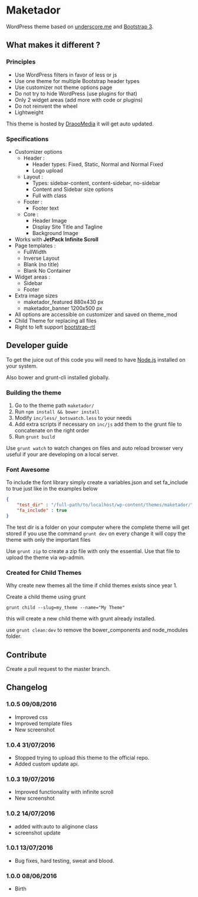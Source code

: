 # Maketador #

WordPress theme based on [underscore.me](http://underscores.me/) and [Bootstrap 3](http://getbootstrap.com).

## What makes it different ? ##

### Principles ###

- Use WordPress filters in favor of less or js
- Use one theme for multiple Bootstrap header types
- Use customizer not theme options page
- Do not try to hide WordPress (use plugins for that)
- Only 2 widget areas (add more with code or plugins)
- Do not reinvent the wheel
- Lightweight

This theme is hosted by [DraooMedia](https://draoomedia.com) it will get auto updated.

### Specifications ##

- Customizer options
  - Header :
    - Header types: Fixed, Static, Normal and Normal Fixed 
    - Logo upload
  - Layout :
    - Types: sidebar-content, content-sidebar, no-sidebar
    - Content and Sidebar size options
    - Full with class
  - Footer : 
    - Footer text
  - Core : 
    - Header Image
    - Display Site Title and Tagline
    - Background Image
- Works with **JetPack Infinite Scroll**    
- Page templates : 
  - FullWidth
  - Inverse Layout  
  - Blank (no title)
  - Blank No Container
- Widget areas : 
  - Sidebar
  - Footer
- Extra image sizes
  - maketador_featured 880x430 px
  - maketador_banner 1200x500 px
- All options are accessible on customizer and saved on theme_mod 
- Child Theme for replacing all files   
- Right to left support [bootstrap-rtl](http://github.com/morteza)
  

## Developer guide ##

To get the juice out of this code you will need to have [Node.js](https://nodejs.org/en/) installed on your system.

Also bower and grunt-cli installed globally.

### Building the theme ###

1. Go to the theme path `maketador/`
1. Run `npm install && bower install `
1. Modify `inc/less/_botswatch.less` to your needs
1. Add extra scripts if necessary on `inc/js` add them to the grunt file to concatenate on the right order
1. Run `grunt build`

Use `grunt watch` to watch changes on files and auto reload browser very useful if your are developing on a local server.

### Font Awesome ###

To include the font library simply create a variables.json and set fa_include to true just like in the examples below

``````json
{
    "test_dir" : "/full-path/to/localhost/wp-content/themes/maketador/",
    "fa_include" : true
}
``````

The test dir is a folder on your computer where the complete theme will get stored if you use the command `grunt dev` 
on every change it will copy the theme with only the important files

Use `grunt zip` to create a zip file with only the essential. Use that file to upload the theme via wp-admin.
  
  
### Created for Child Themes ###

Why create new themes all the time if child themes exists since year 1.

Create a child theme using grunt

`grunt child --slug=my_theme --name="My Theme"`

this will create a new child theme with grunt already installed.

use `grunt clean:dev` to remove the bower_components and node_modules folder.  

## Contribute ##

Create a pull request to the master branch.

## Changelog ##

### 1.0.5 09/08/2016 ###
- Improved css
- Improved template files
- New screenshot

### 1.0.4 31/07/2016 ###
- Stopped trying to upload this theme to the official repo.
- Added custom update api.

### 1.0.3 19/07/2016 ###
- Improved functionality with infinite scroll
- New screenshot


### 1.0.2 14/07/2016 ###
- added with:auto to aliginone class
- screenshot update

### 1.0.1 13/07/2016 ###
- Bug fixes, hard testing, sweat and blood.

### 1.0.0 08/06/2016 ###
- Birth